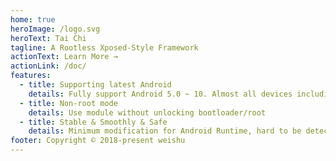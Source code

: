 ```yaml
---
home: true
heroImage: /logo.svg
heroText: Tai Chi
tagline: A Rootless Xposed-Style Framework
actionText: Learn More →
actionLink: /doc/
features:
  - title: Supporting latest Android
    details: Fully support Android 5.0 ~ 10. Almost all devices including Samsung, Huawei, Xiaomi, Oppo, Vivo are supported.
  - title: Non-root mode
    details: Use module without unlocking bootloader/root
  - title: Stable & Smoothly & Safe
    details: Minimum modification for Android Runtime, hard to be detected.
footer: Copyright © 2018-present weishu
---
```

